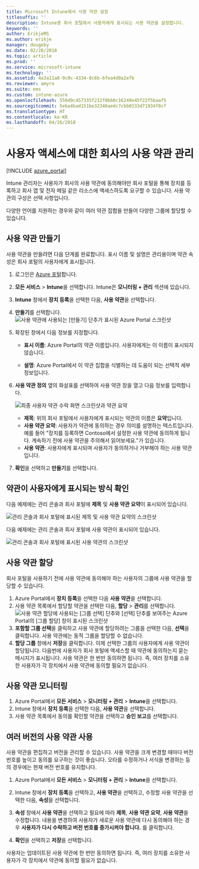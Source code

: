 ```yaml
---
title: Microsoft Intune에서 사용 약관 설정
titlesuffix: ''
description: Intune용 회사 포털에서 사용자에게 표시되는 사용 약관을 설정합니다.
keywords: ''
author: ErikjeMS
ms.author: erikje
manager: dougeby
ms.date: 02/28/2018
ms.topic: article
ms.prod: ''
ms.service: microsoft-intune
ms.technology: ''
ms.assetid: 4a3a11a8-9c0c-4334-8c6b-6fea4d0a2efb
ms.reviewer: amyro
ms.suite: ems
ms.custom: intune-azure
ms.openlocfilehash: 550d9c457335f212f0b60c16249e45f22f5baaf5
ms.sourcegitcommit: 5eba4bad151be32346aedc7cbb0333d71934f8cf
ms.translationtype: HT
ms.contentlocale: ko-KR
ms.lasthandoff: 04/16/2018
---
```

# <a name="manage-your-companys-terms-and-conditions-for-user-access"></a>사용자 액세스에 대한 회사의 사용 약관 관리

[!INCLUDE [azure_portal](./includes/azure_portal.md)]

Intune 관리자는 사용자가 회사의 사용 약관에 동의해야만 회사 포털을 통해 장치를 등록하고 회사 앱 및 전자 메일 같은 리소스에 액세스하도록 요구할 수 있습니다. 사용 약관의 구성은 선택 사항입니다.

다양한 언어를 지원하는 경우와 같이 여러 약관 집합을 만들어 다양한 그룹에 할당할 수 있습니다.

## <a name="create-terms-and-conditions"></a>사용 약관 만들기
사용 약관을 만들려면 다음 단계를 완료합니다. 표시 이름 및 설명은 관리용이며 약관 속성은 회사 포털의 사용자에게 표시됩니다.

1. 로그인은 [Azure 포털](https://portal.azure.com)합니다.
2. **모든 서비스** > **Intune**을 선택합니다. Intune은 **모니터링 + 관리** 섹션에 있습니다.
3. **Intune** 창에서 **장치 등록**을 선택한 다음, **사용 약관**을 선택합니다.
2. **만들기**를 선택합니다.
![사용 약관에 사용되는 [만들기] 단추가 표시된 Azure Portal 스크린샷](media/terms-create-terms.png)
3. 확장된 창에서 다음 정보를 지정합니다.

   - **표시 이름**: Azure Portal의 약관 이름입니다. 사용자에게는 이 이름이 표시되지 않습니다.

   - **설명**: Azure Portal에서 이 약관 집합을 식별하는 데 도움이 되는 선택적 세부 정보입니다.

4. **사용 약관 정의** 옆의 화살표를 선택하여 사용 약관 창을 열고 다음 정보를 입력합니다.

   ![최종 사용자 약관 수락 화면 스크린샷과 약관 요약](./media/terms-summary-create.png)

   - **제목**: 위의 회사 포털에서 사용자에게 표시되는 약관의 이름은 **요약**입니다.
   - **사용 약관 요약**: 사용자가 약관에 동의하는 경우 의미를 설명하는 텍스트입니다. 예를 들어 "장치를 등록하면 Contoso에서 설정한 사용 약관에 동의하게 됩니다. 계속하기 전에 사용 약관을 주의해서 읽어보세요."가 있습니다.
   - **사용 약관**: 사용자에게 표시되며 사용자가 동의하거나 거부해야 하는 사용 약관입니다.

5. **확인**을 선택하고 **만들기**를 선택합니다.

## <a name="see-how-terms-are-displayed-to-your-users"></a>약관이 사용자에게 표시되는 방식 확인
다음 예제에는 관리 콘솔과 회사 포털에 **제목** 및 **사용 약관 요약**이 표시되어 있습니다.

![관리 콘솔과 회사 포털에 표시된 제목 및 사용 약관 요약의 스크린샷](./media/terms-summary-terms.png)

다음 예제에는 관리 콘솔과 회사 포털에 사용 약관이 표시되어 있습니다.

![관리 콘솔과 회사 포털에 표시된 사용 약관의 스크린샷](./media/terms-properties-terms.png)

## <a name="assign-terms-and-conditions"></a>사용 약관 할당

회사 포털을 사용하기 전에 사용 약관에 동의해야 하는 사용자의 그룹에 사용 약관을 할당할 수 있습니다.

1. Azure Portal에서 **장치 등록**을 선택한 다음 **사용 약관**을 선택합니다.
2. 사용 약관 목록에서 할당할 약관을 선택한 다음, **할당** > **관리**를 선택합니다.
![사용 약관 할당에 사용되는 [그룹 선택] 단추와 [선택] 단추를 보여주는 Azure Portal의 [그룹 할당] 창이 표시된 스크린샷](media/terms-assign-groups.png)
3. **포함할 그룹 선택**을 클릭하고 사용 약관에 할당하려는 그룹을 선택한 다음, **선택**을 클릭합니다. 사용 약관에는 동적 그룹을 할당할 수 없습니다.
4. **할당 그룹** 창에서 **저장**을 클릭합니다.  이제 선택한 그룹의 사용자에게 사용 약관이 할당됩니다. 다음번에 사용자가 회사 포털에 액세스할 때 약관에 동의하는지 묻는 메시지가 표시됩니다. 사용 약관은 한 번만 동의하면 됩니다. 즉, 여러 장치를 소유한 사용자가 각 장치에서 사용 약관에 동의할 필요가 없습니다.


## <a name="monitor-terms-and-conditions"></a>사용 약관 모니터링

1. Azure Portal에서 **모든 서비스** > **모니터링 + 관리** > **Intune**을 선택합니다. 
1. Intune 창에서 **장치 등록**을 선택한 다음, **사용 약관**을 선택합니다.
2. 사용 약관 목록에서 동의를 확인할 약관을 선택하고 **승인 보고**를 선택합니다.

## <a name="work-with-multiple-versions-of-terms-and-conditions"></a>여러 버전의 사용 약관 사용
사용 약관을 편집하고 버전을 관리할 수 있습니다. 사용 약관을 크게 변경할 때마다 버전 번호를 높이고 동의를 요구하는 것이 좋습니다. 오타를 수정하거나 서식을 변경하는 등의 경우에는 현재 버전 번호를 유지합니다.

1. Azure Portal에서 **모든 서비스** > **모니터링 + 관리** > **Intune**을 선택합니다.

2. Intune 창에서 **장치 등록**을 선택하고, **사용 약관**을 선택하고, 수정할 사용 약관을 선택한 다음, **속성**을 선택합니다.

4. **속성** 창에서 **사용 약관**을 선택하고 필요에 따라 **제목**, **사용 약관 요약**, **사용 약관**을 수정합니다. 내용을 변경하여 사용자가 새로운 사용 약관에 다시 동의해야 하는 경우 **사용자가 다시 수락하고 버전 번호를 증가시켜야 합니다.** 를 클릭합니다.

4.  **확인**을 선택하고 **저장**을 선택합니다.

사용자는 업데이트된 사용 약관에 한 번만 동의하면 됩니다. 즉, 여러 장치를 소유한 사용자가 각 장치에서 약관에 동의할 필요가 없습니다.
